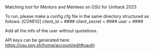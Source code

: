 Matching tool for Mentors and Mentees on OSU for Unihack 2023

To run, please make a config.cfg file in the same directory structured as follows:
[CONFIG]
client_id = ####
client_secret = ####
user = ####

Add all the info of the user without quotations.

API keys can be generated here: https://osu.ppy.sh/home/account/edit#oauth